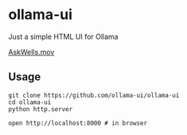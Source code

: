 # ollama-ui

Just a simple HTML UI for Ollama

[AskWells.mov](wfargo%2FAskWells.mov)

## Usage

```
git clone https://github.com/ollama-ui/ollama-ui
cd ollama-ui
python http.server

open http://localhost:8000 # in browser
```


